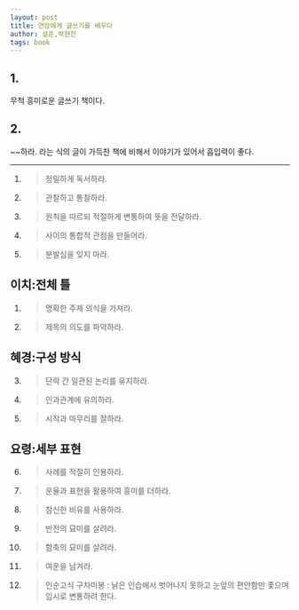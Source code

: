 ```yaml
---
layout: post
title: 연암에게 글쓰기를 배우다
author: 설흔,박현찬
tags: book
---
```


## 1. 
무척 흥미로운 글쓰기 책이다.

## 2. 
~~하라. 라는 식의 글이 가득찬 책에 비해서 이야기가 있어서 흡입력이 좋다.

----

1. > 정밀하게 독서하라.
2. > 관찰하고 통찰하라.
3. > 원칙을 따르되 적절하게 변통하여 뜻을 전달하라.
4. > 사이의 통합적 관점을 만들어라.
5. > 분발심을 잊지 마라.
 

## 이치:전체 틀
1. > 명확한 주제 의식을 가져라.
2. > 제목의 의도를 파악하라. 

## 혜경:구성 방식
3. > 단락 간 일관된 논리를 유지하라.
4. > 인과관계에 유의하라.
5. > 시작과 마무리를 잘하라. 

## 요령:세부 표현
6. > 사례를 적절히 인용하라.
7. > 운율과 표현을 활용하여 흥미를 더하라.
8. > 참신한 비유를 사용하라.
9. > 반전의 묘미를 살려라.
10. > 함축의 묘미를 살려라.
11. > 여운을 남겨라. 

12. > 인순고식 구차미봉 : 낡은 인습에서 벗어나지 못하고 눈앞의 편안함만 좇으며 임시로 변통하려 한다.

 

 